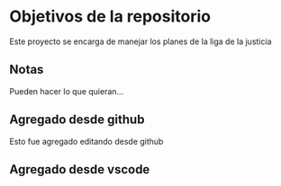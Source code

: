 # Objetivos de la repositorio

Este proyecto se encarga de manejar los planes de la liga de la justicia


## Notas
Pueden hacer lo que quieran...

## Agregado desde github

Esto fue agregado editando desde github

## Agregado desde vscode
